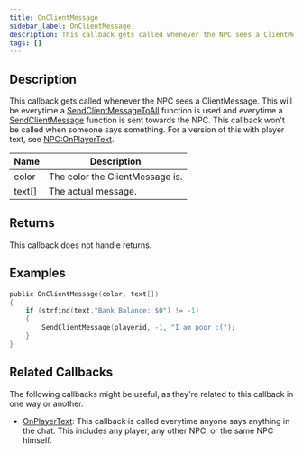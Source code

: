 ```yaml
---
title: OnClientMessage
sidebar_label: OnClientMessage
description: This callback gets called whenever the NPC sees a ClientMessage.
tags: []
---
```


## Description

This callback gets called whenever the NPC sees a ClientMessage. This will be everytime a [SendClientMessageToAll](../functions/SendClientMessageToAll) function is used and everytime a [SendClientMessage](../functions/SendClientMessage) function is sent towards the NPC. This callback won't be called when someone says something. For a version of this with player text, see [NPC:OnPlayerText](OnPlayerText).

| Name   | Description                     |
| ------ | ------------------------------- |
| color  | The color the ClientMessage is. |
| text[] | The actual message.             |

## Returns

This callback does not handle returns.

## Examples

```c
public OnClientMessage(color, text[])
{
    if (strfind(text,"Bank Balance: $0") != -1)
    {
        SendClientMessage(playerid, -1, "I am poor :(");
    }
}
```

## Related Callbacks

The following callbacks might be useful, as they're related to this callback in one way or another.

- [OnPlayerText](OnPlayerText): This callback is called everytime anyone says anything in the chat. This includes any player, any other NPC, or the same NPC himself.
